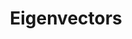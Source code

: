 ---
types: "word"

title: "Eigenvectors"

categories: ['']

tags: ['Eigenvectors']

arabic: 'المتجهات الذاتية'

arexps: []

enwords: ['Eigenvectors']

enexps: []

arlexicons: 'ج'

enlexicons: 'E'

authors: ['Ruqayya Roshdy']

translators: ['']

citations: 'تطبيقات الذكاء الاصطناعي في خدمة اللغة العربية'

sources: 'مركز الملك عبدالله بن عبدالعزيز الدولي لخدمة اللغة العربية'

word: "true"

slug: ""
---